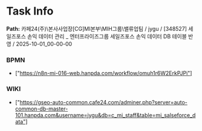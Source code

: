 # Task Info

**Path:** 카페24(주)\본사사업장\[CG]MI본부\MIH그룹\밸류업팀 / jygu / [348527] 세일즈포스 손익 데이터 관리 _ 엔터프라이즈그룹 세일즈포스 손익 데이터 DB 테이블 반영 / 2025-10-01_00-00-00

### BPMN
- ["https://n8n-mi-016-web.hanpda.com/workflow/omuh1r6W2ErkPJPi"]

### WIKI
- ["https://gseo-auto-common.cafe24.com/adminer.php?server=auto-common-db-master-101.hanpda.com&username=jygu&db=c_mi_staff&table=mi_salseforce_data"]

